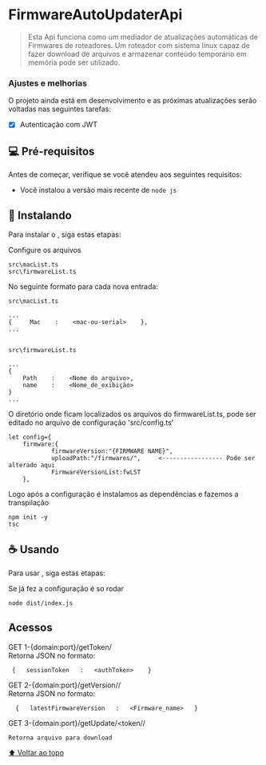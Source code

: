 # FirmwareAutoUpdaterApi

> Esta Api funciona como um mediador de atualizações automáticas de Firmwares de roteadores. Um roteador com sistema linux capaz de fazer download de arquivos e armazenar conteúdo temporário em memória pode ser utilizado.

### Ajustes e melhorias

O projeto ainda está em desenvolvimento e as próximas atualizações serão voltadas nas seguintes tarefas:
- [X] Autenticação com JWT 

## 💻 Pré-requisitos

Antes de começar, verifique se você atendeu aos seguintes requisitos:

* Você instalou a versão mais recente de `node js`

## 🚀 Instalando <FirmwareAutoUpdaterApi>

Para instalar o <FirmwareAutoUpdaterApi>, siga estas etapas:

Configure os arquivos
```
src\macList.ts
src\firmwareList.ts
```
No seguinte formato para cada nova entrada:
```
src\macList.ts

...
{     Mac    :    <mac-ou-serial>    },
...


```
```
src\firmwareList.ts

...
{
    Path    :    <Nome do arquivo>,
    name    :    <Nome_de_exibição>
}
...

```
O diretório onde ficam localizados os arquivos do firmwareList.ts, pode ser editado no arquivo de configuração 'src/config.ts'
```
let config={
    firmware:{
            firmwareVersion:"{FIRMWARE NAME}",
            uploadPath:"/firmwares/",     <----------------- Pode ser alterado aqui
            FirmwareVersionList:fwLST
    },
```
Logo após a configuração é instalamos as dependências e fazemos a transpilação
```
npm init -y
tsc
```

## ☕ Usando <FirmwareAutoUpdaterApi>

Para usar <FirmwareAutoUpdaterApi>, siga estas etapas:

Se já fez a configuração é so rodar
```
node dist/index.js
```

## Acessos
  
  GET 1-{domain:port}/getToken/<mac><br>
  Retorna JSON no formato: 
```
 {   sessionToken   :   <authToken>    }
  ```
  
  GET 2-{domain:port}/getVersion/<token>/<mac><br>
  Retorna JSON no formato: 
```
  {   latestFirmwareVersion   :   <Firmware_name>   }
  ```
  GET 3-{domain:port}/getUpdate/<token/<mac>/<firmwareVersion><br>
  ```
 Retorna arquivo para download
  ```
  
  
[⬆ Voltar ao topo](#FirmwareAutoUpdaterApi)<br>
